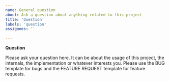 ```yaml
---
name: General question
about: Ask a question about anything related to this project
title: 'Question'
labels: 'question'
assignees: ''

---
```


**Question**

Please ask your question here. It can be about the usage of this project, the internals, the implementation or whatever interests you.
Please use the BUG template for bugs and the FEATURE REQUEST template for feature requests.
